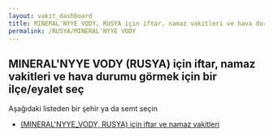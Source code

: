 ```yaml
---
layout: vakit_dashboard
title: MINERAL'NYYE VODY, RUSYA için iftar, namaz vakitleri ve hava durumu - ilçe/eyalet seç
permalink: /RUSYA/MINERAL'NYYE VODY
---
```


## MINERAL'NYYE VODY (RUSYA) için iftar, namaz vakitleri ve hava durumu  görmek için bir ilçe/eyalet seç

Aşağıdaki listeden bir şehir ya da semt seçin

* [ (MINERAL'NYYE_VODY, RUSYA) için iftar ve namaz vakitleri](/RUSYA/MINERAL'NYYE_VODY/)

<script type="text/javascript">
  var GLOBAL_COUNTRY = 'RUSYA';
  var GLOBAL_CITY = 'MINERAL'NYYE VODY';
  var GLOBAL_STATE = 'MINERAL'NYYE VODY';
</script>

